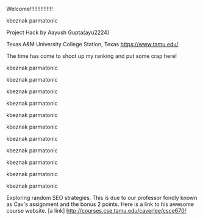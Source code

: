 Welcome!!!!!!!!!!!!!!!

kbeznak parmatonic 

Project Hack by Aayush Gupta(ayu2224)

Texas A&M University
College Station, Texas 
https://www.tamu.edu/

The time has come to shoot up my ranking and put some crap here! 

kbeznak parmatonic 

kbeznak parmatonic 

kbeznak parmatonic 

kbeznak parmatonic 

kbeznak parmatonic 

kbeznak parmatonic 

kbeznak parmatonic 

kbeznak parmatonic 

kbeznak parmatonic 

kbeznak parmatonic 

kbeznak parmatonic 

Exploring random SEO strategies. This is due to our professor fondly known as Cav's assignment and the bonus 2 points. Here is a link to his awesome course website.
[a link] http://courses.cse.tamu.edu/caverlee/csce670/

